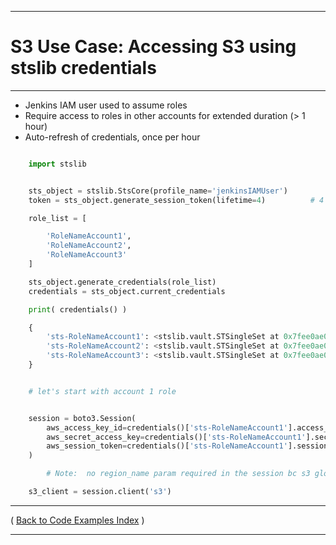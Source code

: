 ***
# S3 Use Case:  Accessing S3 using stslib credentials
***

* Jenkins IAM user used to assume roles
* Require access to roles in other accounts for extended duration (> 1 hour)
* Auto-refresh of credentials, once per hour

```python

    import stslib


    sts_object = stslib.StsCore(profile_name='jenkinsIAMUser')
    token = sts_object.generate_session_token(lifetime=4)          # 4 hours

    role_list = [

        'RoleNameAccount1',
        'RoleNameAccount2',
        'RoleNameAccount3'
    ]

    sts_object.generate_credentials(role_list)
    credentials = sts_object.current_credentials

    print( credentials() )

    {
        'sts-RoleNameAccount1': <stslib.vault.STSingleSet at 0x7fee0ae05c88>,
        'sts-RoleNameAccount2': <stslib.vault.STSingleSet at 0x7fee0ae05f60>,
        'sts-RoleNameAccount3': <stslib.vault.STSingleSet at 0x7fee0ae05fd0>
    }


    # let's start with account 1 role


    session = boto3.Session(
        aws_access_key_id=credentials()['sts-RoleNameAccount1'].access_key,
        aws_secret_access_key=credentials()['sts-RoleNameAccount1'].secret_key,
        aws_session_token=credentials()['sts-RoleNameAccount1'].session
    )

        # Note:  no region_name param required in the session bc s3 global service

    s3_client = session.client('s3')

```

***

( [Back to Code Examples Index](./index-code-examples.md) )

***
